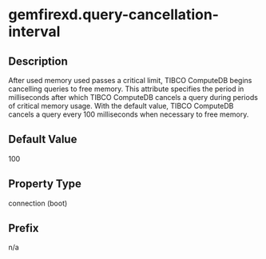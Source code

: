 # gemfirexd.query-cancellation-interval

## Description

After used memory used passes a critical limit, TIBCO ComputeDB begins cancelling queries to free memory. This attribute specifies the period in milliseconds after which TIBCO ComputeDB cancels a query during periods of critical memory usage. With the default value, TIBCO ComputeDB cancels a query every 100 milliseconds when necessary to free memory.

## Default Value

100

## Property Type

connection (boot)

## Prefix

n/a
